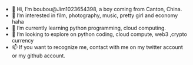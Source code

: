 - 👋 Hi, I’m boubou@Jim1023654398, a boy coming from Canton, China.
- 👀 I’m interested in film, photography, music, pretty girl and economy haha
- 🌱 I’m currently learning python programming, cloud computing.
- 💞️ I’m looking to explore on python coding, cloud compute, web3 ,crypto currency 
- 📫 If you want to recognize me, contact with me on my twitter account or my github account.

<!---
Jim1023654398/Jim1023654398 is a ✨ special ✨ repository because its `README.md` (this file) appears on your GitHub profile.
You can click the Preview link to take a look at your changes.
--->
